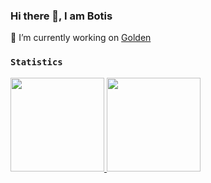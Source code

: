 ### Hi there 👋, I am Botis

🔭 I’m currently working on [Golden](https://github.com/spasten-studio/Golden)

### `Statistics`
<a href="https://github.com/BotisDerG">
  <img height="150em" src="https://github-readme-stats-eight-theta.vercel.app/api?username=BotisDerG&show_icons=true&theme=vue-dark&include_all_commits=true&count_private=true" />
  <img height="150em" src="https://github-readme-stats-eight-theta.vercel.app/api/top-langs/?username=BotisDerG&layout=compact&theme=vue-dark&hide=html" />
</a>

<!--
Here are some ideas to get you started:

- 🔭 I’m currently working on (Golden)[]
- 🌱 I’m currently learning ...
- 👯 I’m looking to collaborate on ...
- 🤔 I’m looking for help with ...
- 💬 Ask me about ...
- 📫 How to reach me: Discord: Botis#0666
-->
